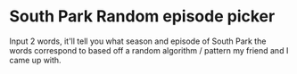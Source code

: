 # South Park Random episode picker
Input 2 words, it'll tell you what season and episode of South Park the words correspond to based off a random algorithm / pattern my friend and I came up with.